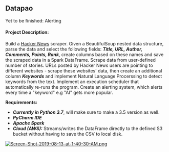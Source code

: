 ## Datapao
Yet to be finished: Alerting
#### Project Description:
Build a [Hacker News](https://news.ycombinator.com) scraper. Given a BeautifulSoup nested data structure, parse the data and select the following fields: ***Title, URL, Author, Comments, Points, Rank***,  create columns based on these names and save the scraped data in a Spark DataFrame.  Scrape data from user-defined number of stories.  URLs posted by Hacker News users are pointing to different websites - scrape these websites' data, then create an additional column ***Keywords*** and implement Natural Language Procerssing to detect keywords from the text. Implement an execution scheduler that automatically re-runs the program. Create an alerting system, which alerts every time a "keyword" e.g "AI" gets more popular.

**Requirements:**
 - ***Currently in Python 3.7***, will make sure to make a 3.5 version as well.
 - ***PyCharm IDE***
 - ***Apache Spark***
 - ***Cloud (AWS):***  Streams/writes the DataFrame directly to the defined S3 bucket without having to save the CSV  to local disk. 

[![Screen-Shot-2019-08-13-at-1-40-30-AM.png](https://i.postimg.cc/d3L30qLW/Screen-Shot-2019-08-13-at-1-40-30-AM.png)](https://postimg.cc/MfJqPJ0R)
